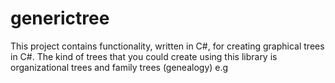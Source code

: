 generictree
===========

This project contains functionality, written in C#, for creating graphical trees in C#. The kind of trees that you could create using this library is organizational trees and family trees (genealogy) e.g
